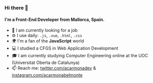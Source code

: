 ### Hi there 👋

<!--
**acarmonabelmonte/acarmonabelmonte** is a ✨ _special_ ✨ repository because its `README.md` (this file) appears on your GitHub profile.

Here are some ideas to get you started:

- 🔭 I’m currently working on ...
- 🌱 I’m currently learning ...
- 👯 I’m looking to collaborate on ...
- 🤔 I’m looking for help with ...
- 💬 Ask me about ...
- 📫 How to reach me: ...
- 😄 Pronouns: ...
- ⚡ Fun fact: ...
-->

#### I'm a Front-End Developer from Mallorca, Spain.

- 🏢 I am currently looking for a job
- ⚙️ I use daily: `.js`, `.vue`, `.html`, `.css`
- 🌍 I'm a fan of the **JavaScript** world
- 💻 I studied a CFGS in Web Application Development
- 🎓 I am currently studying Computer Engineering online at the UOC (Universitat Oberta de Catalunya)
- 📫 Reach me: [twitter.com/acarmonadev](https://twitter.com/acarmonadev) & [instagram.com/acarmonabelmonte](https://instagram.com/acarmonabelmonte)

